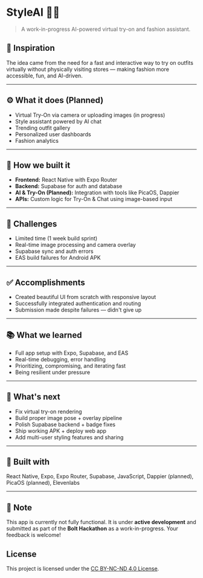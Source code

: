 # StyleAI 👗🤖

> A work-in-progress AI-powered virtual try-on and fashion assistant.


## 🔮 Inspiration

The idea came from the need for a fast and interactive way to try on outfits virtually without physically visiting stores — making fashion more accessible, fun, and AI-driven.

---

## ⚙️ What it does (Planned)

* Virtual Try-On via camera or uploading images (in progress)
* Style assistant powered by AI chat
* Trending outfit gallery
* Personalized user dashboards
* Fashion analytics

---

## 💠 How we built it

* **Frontend:** React Native with Expo Router
* **Backend:** Supabase for auth and database
* **AI & Try-On (Planned):** Integration with tools like PicaOS, Dappier
* **APIs:** Custom logic for Try-On & Chat using image-based input

---

## 🧷 Challenges

* Limited time (1 week build sprint)
* Real-time image processing and camera overlay
* Supabase sync and auth errors
* EAS build failures for Android APK

---

## ✅ Accomplishments

* Created beautiful UI from scratch with responsive layout
* Successfully integrated authentication and routing
* Submission made despite failures — didn't give up

---

## 📚 What we learned

* Full app setup with Expo, Supabase, and EAS
* Real-time debugging, error handling
* Prioritizing, compromising, and iterating fast
* Being resilient under pressure

---

## 🚀 What's next

* Fix virtual try-on rendering
* Build proper image pose + overlay pipeline
* Polish Supabase backend + badge fixes
* Ship working APK + deploy web app
* Add multi-user styling features and sharing

---

## 🧰 Built with

React Native, Expo, Expo Router, Supabase, JavaScript, Dappier (planned), PicaOS (planned), Elevenlabs

---

## 📌 Note

This app is currently not fully functional. It is under **active development** and submitted as part of the **Bolt Hackathon** as a work-in-progress. Your feedback is welcome!

## License

This project is licensed under the [CC BY-NC-ND 4.0 License](https://creativecommons.org/licenses/by-nc-nd/4.0/).

